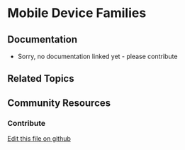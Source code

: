 # Mobile Device Families

## Documentation

* Sorry, no documentation linked yet - please contribute

## Related Topics

## Community Resources

### Contribute

[Edit this file on github](https://github.com/olafk/controlpanel-documentation-docs/blob/master/md/74en/com_liferay_mobile_device_rules_web_portlet_MDRPortlet/mobile_device_rules_view.md)
